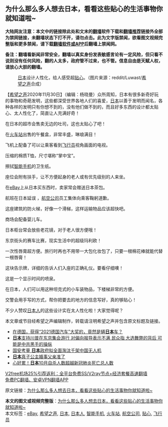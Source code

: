  <h2>为什么那么多人想去日本，看看这些贴心的生活事物你就知道啦~</h2> <p class="notice"><b>大陆网友注意：本文中的链接除此处和文末的<a href="https://github.com/bannedbook/fanqiang" >翻墙</a>软件下载和<a href="https://github.com/killgcd/justmysocks/blob/master/README.md">翻墙推荐</a>链接外全部为禁网链接，未翻墙状态下打不开，请勿点击。此为文字版禁闻，欲看图文视频完整版和更多禁闻，请下载<a href="https://github.com/bannedbook/fanqiang">翻墙软件或APP</a>后翻墙上禁闻网。</p><p>备注：翻墙看新闻非常安全，翻墙以真实身份发表敏感言论有一定风险，但只看不说则没有任何风险，翻的人太多，政府管不过来，也不管。信息自由是天赋人权，请放心大胆的翻墙。</b></p>  <div class="entry"> <figure><figcaption><a href="https://www.bannedbook.org/bnews/tag/%e6%97%a5%e6%9c%ac/" class="st_tag internal_tag" rel="tag" title="标签 日本 下的日志">日本</a>设计人性化，给人感受超<a href="https://www.bannedbook.org/bnews/tag/%E8%B4%B4%E5%BF%83/" class="st_tag internal_tag" rel="tag" title="标签 贴心 下的日志">贴心</a>。（图片来源：reddit/Luwast/<a href="https://www.bannedbook.org/bnews/tag/%e5%b8%8c%e6%9c%9b%e4%b9%8b%e5%a3%b0/" class="st_tag internal_tag" rel="tag" title="标签 希望之声 下的日志">希望之声</a>合成）</figcaption></figure> <p>【<span class='wp_keywordlink_affiliate'><a href="https://www.soundofhope.org" title="希望之声" target="_blank">希望之声</a></span>2020年11月30日】（编辑：杨晓曼）众所周知，日本有很多新奇好玩的事物和奇葩发明，这些都深受世界各地人们的喜爱，<a href="https://www.soundofhope.org/gb/2018/11/03/n2213457.html">日本</a>以善于发明而闻名，各种各样的发明只有你想不到的，没有他们做不到的，而且好多东西的设计都太贴心、太人性化了，简直让人充满好奇！</p> <p>在日本的超市会售卖无边的吐司，这也太贴心了吧！</p> <p></p> <p>在<a href="https://www.bannedbook.org/bnews/tag/%e7%81%ab%e8%bd%a6%e7%ab%99/" class="st_tag internal_tag" rel="tag" title="标签 火车站 下的日志">火车站</a>出售的午餐盒，非常丰盛，琳琅满目！</p> <p></p> <p></p> <p>飞机上配备了可以让乘客看到<a href="https://www.bannedbook.org/bnews/tag/%e9%a3%9e%e8%a1%8c%e5%91%98/" class="st_tag internal_tag" rel="tag" title="标签 飞行员 下的日志">飞行员</a>视角画面的电视。</p> <p></p> <p>压缩的棉质T恤，尺寸堪称“掌中宝”。</p>  <p></p> <p>擦拭<a href="https://www.bannedbook.org/bnews/tag/%e6%99%ba%e8%83%bd%e6%89%8b%e6%9c%ba/" class="st_tag internal_tag" rel="tag" title="标签 智能手机 下的日志">智能手机</a>的卫生纸。</p> <p></p> <p>座位会附有扶手，让不方便起身的老人或有优先级别的人来坐。</p> <p></p> <p>在<a href="https://www.bannedbook.org/bnews/tag/ebay/" class="st_tag internal_tag" rel="tag" title="标签 eBay 下的日志">eBay</a>上从日本买东西时，卖家常会赠送日本茶包。</p> <p></p> <p>航班在日本延误 ，<a href="https://www.bannedbook.org/bnews/tag/%e8%88%aa%e7%a9%ba%e5%85%ac%e5%8f%b8/" class="st_tag internal_tag" rel="tag" title="标签 航空公司 下的日志">航空公司</a>员工集体向乘客鞠躬道歉。</p> <p></p>  <p>这座建筑的防火梯，好像一个滑梯，这样运输物品应该超快吧。</p> <p></p> <p>商场会配备婴儿车。</p> <p></p> <p>日本柜台常会放些老花镜，对于老人很方便哦！</p> <p></p> <p>东京街头的赛车比赛，现实生活中的超级玛利欧！</p> <p></p> <p>一次性唇膏超方便。旅行时再也不用带一大包化妆包了，只要一根棉花棒就能代替一根唇膏！</p>  <p></p> <p>这块告示牌，详细的告诉人们入座的正确礼仪。要看仔细噢！</p> <p></p> <p>这是一个显示时间的喷泉。</p> <p></p> <p>在日本，人们可以用这种坦克式的小车装物品，下楼梯非常的方便。</p> <p></p> <p>交警会用手写的方式，帮你把要去的地方的信息写好，真的够贴心！</p> <p>不少人赞叹<a href="https://www.bannedbook.org/bnews/tag/%e6%97%a5%e6%9c%ac%e4%ba%ba/" class="st_tag internal_tag" rel="tag" title="标签 日本人 下的日志">日本人</a>的这些设计实在太人性化啦！大家觉得呢？</p>  <p>本文章或节目经希望之声编辑制作，转载请注明希望之声并包含原文标题及链接。</p> <ul class='op-related-articles' title='相关阅读'> <li><a href='https://www.bannedbook.org/bnews/comments/20201201/1439823.html' target='_blank'>在德国，获得“2021德国汽车”大奖的，竟然是辆<b>日本</b>车？</a></li> <li><a href='https://www.bannedbook.org/bnews/bannedvideo/20201201/1439771.html' target='_blank'><b>日本</b>支持川普在东京集会游行 对偏向报导表示不满 民众指 大选舞弊的背后 可能是中共黑手的操纵</a></li> <li><a href='https://www.bannedbook.org/bnews/taiwannews/20201201/1439758.html' target='_blank'>国安考量 <b>日本</b>政府拟全面淘汰千架中国无人机</a></li> <li><a href='https://www.bannedbook.org/bnews/baitai/20201130/1439670.html' target='_blank'><b>日本</b>真子公主婚事父亲准了</a></li> <li><a href='https://www.bannedbook.org/bnews/baitai/20201130/1439669.html' target='_blank'>心好累！<b>日本</b>10月自杀人数超越新冠肺炎死亡总人数</a></li> </ul> <p class="texttj"> <a href="https://www.bannedbook.org/forum23/topic22702.html" target="_blank">V2free机场25%引荐返利：全平台免费SS/V2ray节点+经济套餐高速翻墙</a><br/> <a href="https://github.com/bannedbook/fanqiang/wiki/%E7%A6%81%E9%97%BB%E7%BD%91%E5%AE%89%E5%8D%93%E7%BF%BB%E5%A2%99%E6%96%B0%E9%97%BBAPP" target="_blank">免费PC翻墙、安卓VPN翻墙APP</a></p><p>原文链接：<a class="src_link"  href="https://www.soundofhope.org/post/271326" target="_blank">为什么那么多人想去日本，看看这些贴心的生活事物你就知道啦~</a></p><a name='sharetosocial'></a>       <div><b>本文的图文或视频完整版</b>：<a href='https://www.bannedbook.org/bnews/comments/20201201/1439922.html'>为什么那么多人想去日本，看看这些贴心的生活事物你就知道啦~</a></div>  </div><!--END ENTRY--> <div class="postfooter"> <div>本文标签：<a href="https://www.bannedbook.org/bnews/tag/ebay/" rel="tag">eBay</a>, <a href="https://www.bannedbook.org/bnews/tag/%e5%b8%8c%e6%9c%9b%e4%b9%8b%e5%a3%b0/" rel="tag">希望之声</a>, <a href="https://www.bannedbook.org/bnews/tag/%e6%97%a5%e6%9c%ac/" rel="tag">日本</a>, <a href="https://www.bannedbook.org/bnews/tag/%e6%97%a5%e6%9c%ac%e4%ba%ba/" rel="tag">日本人</a>, <a href="https://www.bannedbook.org/bnews/tag/%e6%99%ba%e8%83%bd%e6%89%8b%e6%9c%ba/" rel="tag">智能手机</a>, <a href="https://www.bannedbook.org/bnews/tag/%e7%81%ab%e8%bd%a6%e7%ab%99/" rel="tag">火车站</a>, <a href="https://www.bannedbook.org/bnews/tag/%e8%88%aa%e7%a9%ba%e5%85%ac%e5%8f%b8/" rel="tag">航空公司</a>, <a href="https://www.bannedbook.org/bnews/tag/%E8%B4%B4%E5%BF%83/" rel="tag">贴心</a>, <a href="https://www.bannedbook.org/bnews/tag/%e9%a3%9e%e8%a1%8c%e5%91%98/" rel="tag">飞行员</a></div>  </div><!--END POSTFOOTER--> 